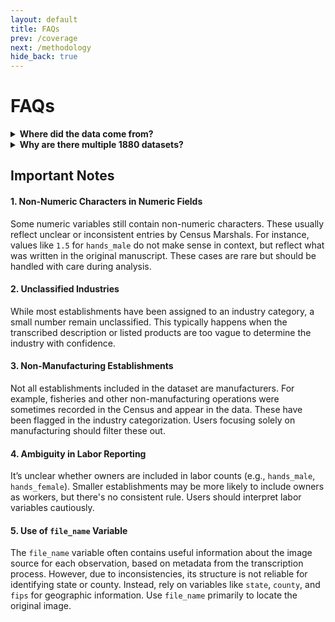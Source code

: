 ```yaml
---
layout: default
title: FAQs
prev: /coverage
next: /methodology
hide_back: true
---
```


# FAQs

<details>
  <summary><strong>Where did the data come from?</strong></summary>
  The United States collected a census of manufacturers in the years 1850–1880. Similar to the Census of Population and the Census of Agriculture, this process involved sending numerous enumerators (U.S. Marshals and their assistants) to interview manufacturing establishments across the United States. Unlike the Census of Population, there were a few stipulations for what would be included. For example, the Census of Manufactures included only firms that produced goods worth at least $500. Some industries, like “butter, cheese, etc.” were included as home manufacturers on the agriculture census before being included in the manufacturing census more often until presumably complete coverage in 1880.
</details>

<details>
  <summary><strong>Why are there multiple 1880 datasets?</strong></summary>
  Establishments in 1850–1870 were all canvassed using the same questionnaire, although the exact questions varied by decade. In 1880, the Census of Manufactures was split into three parts, a general schedule, a "special agent" schedule, and a "special" schedule. Many types of firms were included in the general schedule and were given a questionnaire similar to those of decades past. Certain firms in industries deemed important were included in the "special agent" schedule, where someone knowledgeable about the particular industry performed the enumeration with a specially tailored set of questions. A third set of establishments appeared on the "special" schedule. These establishments also belonged to industries considered important and were canvassed with specific questions, but normal Marshals were used instead of experts. There are twelve industries that fall into this category, and thus 12 slightly different sets of questions.
</details>

## Important Notes

#### 1. Non-Numeric Characters in Numeric Fields

Some numeric variables still contain non-numeric characters. These usually reflect unclear or inconsistent entries by Census Marshals. For instance, values like `1.5` for `hands_male` do not make sense in context, but reflect what was written in the original manuscript. These cases are rare but should be handled with care during analysis.

#### 2. Unclassified Industries

While most establishments have been assigned to an industry category, a small number remain unclassified. This typically happens when the transcribed description or listed products are too vague to determine the industry with confidence.

#### 3. Non-Manufacturing Establishments

Not all establishments included in the dataset are manufacturers. For example, fisheries and other non-manufacturing operations were sometimes recorded in the Census and appear in the data. These have been flagged in the industry categorization. Users focusing solely on manufacturing should filter these out.

#### 4. Ambiguity in Labor Reporting

It’s unclear whether owners are included in labor counts (e.g., `hands_male`, `hands_female`). Smaller establishments may be more likely to include owners as workers, but there's no consistent rule. Users should interpret labor variables cautiously.

#### 5. Use of `file_name` Variable

The `file_name` variable often contains useful information about the image source for each observation, based on metadata from the transcription process. However, due to inconsistencies, its structure is not reliable for identifying state or county. Instead, rely on variables like `state`, `county`, and `fips` for geographic information. Use `file_name` primarily to locate the original image.

